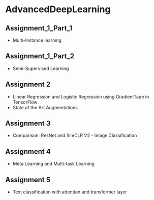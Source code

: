 # AdvancedDeepLearning

## Assignment_1_Part_1 
- Multi-Instance learning
## Assignment_1_Part_2 
- Semi-Supervised Learning
## Assignment 2 
- Linear Regression and Logistic Regression using GradientTape in TensorFlow
- State of the Art Augmentations
## Assignment 3 
- Comparison: ResNet and SimCLR V2 - Image Classification
## Assignment 4
- Meta Learning and Multi-task Learning
## Assignment 5
- Text classification with attention and transformer layer
